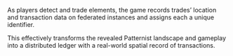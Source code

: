 As players detect and trade elements, the game records trades’ location and transaction data on federated instances and assigns each a unique identifier. 
 
This effectively transforms the revealed Patternist landscape and gameplay into a distributed ledger with a real-world spatial record of transactions.
